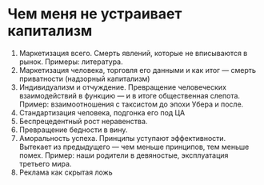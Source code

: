 # Чем меня не устраивает капитализм

1. Маркетизация всего. Смерть явлений, которые не вписываются в рынок. Примеры: литература.
2. Маркетизация человека, торговля его данными и как итог — смерть приватности (надзорный капитализм)
3. Индивидуализм и отчуждение. Превращение человеческих взаимодействий в функцию — и в итоге общественная слепота. Пример: взаимоотношения с таксистом до эпохи Убера и после.
4. Стандартизация человека, подгонка его под ЦА
5. Беспрецедентный рост неравенства. 
6. Превращение бедности в вину.
7. Аморальность успеха. Принципы уступают эффективности. Вытекает из предыдущего — чем меньше принципов, тем меньше помех. Пример: наши родители в девяностые, эксплуатация третьего мира.
8. Реклама как скрытая ложь